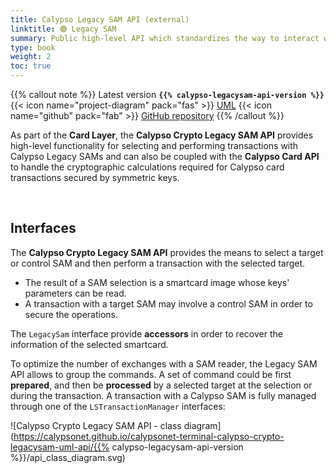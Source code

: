 ```yaml
---
title: Calypso Legacy SAM API (external)
linktitle: 🟢 Legacy SAM
summary: Public high-level API which standardizes the way to interact with a Calypso® legacy SAM product (SAM-C1, HSM-C1, etc...).
type: book
weight: 2
toc: true
---
```


{{% callout note %}}
Latest version **`{{% calypso-legacysam-api-version %}}`**
<span class="component-metadata">{{< icon name="project-diagram" pack="fas" >}} [UML](https://calypsonet.github.io/calypsonet-terminal-calypso-crypto-legacysam-uml-api/)</span>
<span class="component-metadata">{{< icon name="github" pack="fab" >}} [GitHub repository](https://github.com/calypsonet/calypsonet-terminal-calypso-crypto-legacysam-uml-api/)</span>
{{% /callout %}}

As part of the **Card Layer**, the **Calypso Crypto Legacy SAM API** provides high-level functionality for selecting 
and performing transactions with Calypso Legacy SAMs and can also be coupled with the **Calypso Card API** to handle the 
cryptographic calculations required for Calypso card transactions secured by symmetric keys.

<br>

## Interfaces

The **Calypso Crypto Legacy SAM API** provides the means to select a target or control SAM and then perform a transaction with the selected target.
- The result of a SAM selection is a smartcard image whose keys' parameters can be read.
- A transaction with a target SAM may involve a control SAM in order to secure the operations.

The `LegacySam` interface provide **accessors** in order to recover the information of the selected smartcard.

To optimize the number of exchanges with a SAM reader, the Legacy SAM API allows to group the commands.
A set of command could be first **prepared**, and then be **processed** by a selected target at the selection or
during the transaction.
A transaction with a Calypso SAM is fully managed through one of the `LSTransactionManager` interfaces:

![Calypso Crypto Legacy SAM API - class diagram](https://calypsonet.github.io/calypsonet-terminal-calypso-crypto-legacysam-uml-api/{{% calypso-legacysam-api-version %}}/api_class_diagram.svg)
